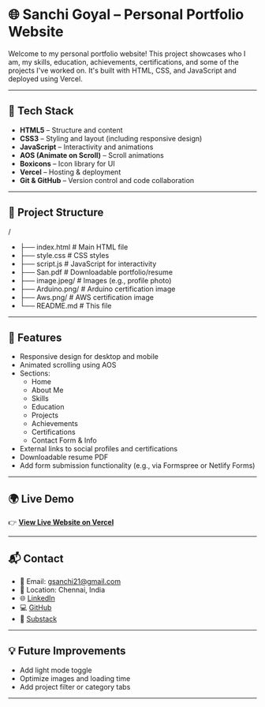 # 🌐 Sanchi Goyal – Personal Portfolio Website

Welcome to my personal portfolio website! This project showcases who I am, my skills, education, achievements, certifications, and some of the projects I've worked on. It's built with HTML, CSS, and JavaScript and deployed using Vercel.

---

## 🧰 Tech Stack

- **HTML5** – Structure and content
- **CSS3** – Styling and layout (including responsive design)
- **JavaScript** – Interactivity and animations
- **AOS (Animate on Scroll)** – Scroll animations
- **Boxicons** – Icon library for UI
- **Vercel** – Hosting & deployment
- **Git & GitHub** – Version control and code collaboration

---

## 📁 Project Structure

/
- ├── index.html # Main HTML file
- ├── style.css # CSS styles
- ├── script.js # JavaScript for interactivity
- ├── San.pdf # Downloadable portfolio/resume
- ├── image.jpeg/ # Images (e.g., profile photo)
- ├── Arduino.png/ # Arduino certification image
- ├── Aws.png/ # AWS certification image
- └── README.md # This file


---

## 🧠 Features

- Responsive design for desktop and mobile
- Animated scrolling using AOS
- Sections:
  - Home
  - About Me
  - Skills
  - Education
  - Projects
  - Achievements
  - Certifications
  - Contact Form & Info
- External links to social profiles and certifications
- Downloadable resume PDF
- Add form submission functionality (e.g., via Formspree or Netlify Forms)

---

## 🌍 Live Demo

👉 **[View Live Website on Vercel](https://my-website-portfolio-git-main-sanchis-projects-c87713f1.vercel.app)**  


---



## 📬 Contact

- 📧 Email: [gsanchi21@gmail.com](mailto:gsanchi21@gmail.com)  
- 📍 Location: Chennai, India  
- 🌐 [LinkedIn](https://www.linkedin.com/in/sanchi-goyal-279534321/)  
- 💻 [GitHub](https://github.com/sanzzzz-g)  
- 📝 [Substack](https://substack.com/@sanchigoyal)

---

## 💡 Future Improvements


- Add light mode toggle
- Optimize images and loading time
- Add project filter or category tabs

---


